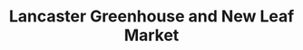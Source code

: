 ---
title: "Lancaster Greenhouse and New Leaf Market"
url: /lancaster/lancaster-greenhouse-and-new-leaf-market/
shop: garden centre
---